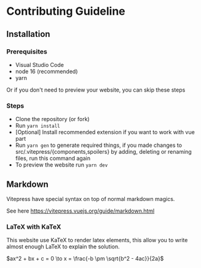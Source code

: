 # Contributing Guideline

## Installation

### Prerequisites

- Visual Studio Code
- node 16 (recommended)
- yarn

Or if you don't need to preview your website, you can skip these steps

### Steps

- Clone the repository (or fork)
- Run `yarn install`
- [Optional] Install recommended extension if you want to work with vue part
- Run `yarn gen` to generate required things, if you made changes to src/.vitepress/{components,spoilers} by adding, deleting or renaming files, run this command again
- To preview the website run `yarn dev`

## Markdown

Vitepress have special syntax on top of normal markdown magics.

See here https://vitepress.vuejs.org/guide/markdown.html

### LaTeX with KaTeX

This website use KaTeX to render latex elements, this allow you to write almost
enough LaTeX to explain the solution.

$ax^2 + bx + c = 0 \to x = \frac{-b \pm \sqrt{b^2 - 4ac}}{2a}$
